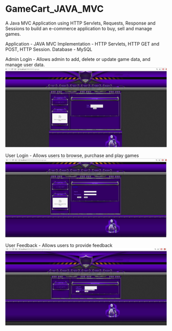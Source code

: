 # GameCart_JAVA_MVC

A Java MVC Application using HTTP Servlets, Requests, Response and Sessions to build an e-commerce application to buy, sell and manage games.
    
Application - JAVA MVC
Implementation - HTTP Servlets, HTTP GET and POST, HTTP Session.
Database - MySQL

Admin Login - Allows admin to add, delete or update game data, and manage user data.
![Alt text](https://github.com/gautham18113/GameCart_JAVA_MVC/blob/master/pictures/Admin.JPG "Optional title")

User Login - Allows users to browse, purchase and play games
![Alt text](https://github.com/gautham18113/GameCart_JAVA_MVC/blob/master/pictures/User.JPG "Optional title")

User Feedback - Allows users to provide feedback
![Alt text](https://github.com/gautham18113/GameCart_JAVA_MVC/blob/master/pictures/User_Feedback.JPG "Optional title")

